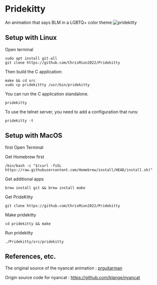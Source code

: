 # Pridekitty

An animation that says BLM in a LGBTQ+ color theme 
![pridekitty](https://user-images.githubusercontent.com/111705651/186676443-69e8513d-f0c5-4ab1-98c4-79f39b7de464.png)


## Setup with Linux

Open terminal 

    sudo apt install git-all
    git clone https://github.com/ChrisMion2022/Pridekitty

Then build the C application:

    make && cd src
    sudo cp pridekittty /usr/bin/pridekitty

You can run the C application standalone.

    pridekitty 
   

To use the telnet server, you need to add a configuration that runs:

    pridekitty -t
    
## Setup with MacOS

first Open Terminal

Get Homebrew first

    /bin/bash -c "$(curl -fsSL https://raw.githubusercontent.com/Homebrew/install/HEAD/install.sh)"
   
Get additional apps   
    
    brew install git && brew install make

Get PrideKitty
    
    git clone https://github.com/ChrisMion2022/Pridekitty
    
Make pridekitty    
    
    cd pridekitty && make
   
Run pridekitty   
    
    ./Pridekitty/src/pridekitty

## References, etc.

The original source of the nyancat animation :
[prguitarman](http://www.prguitarman.com/index.php?id=348)

Origin source code for nyancat :
https://github.com/klange/nyancat
